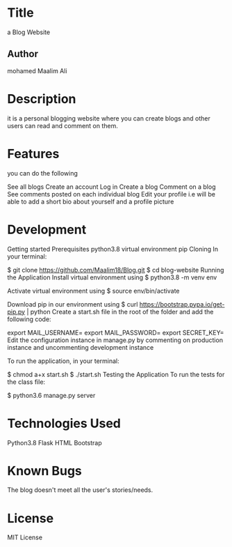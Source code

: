 # Title
a Blog Website
## Author
mohamed Maalim Ali

# Description
it is a personal blogging website where you can create blogs  and other users can read and comment on them. 

# Features
you can  do the following

See all blogs
Create an account
Log in
Create a blog
Comment on a blog
See comments posted on each individual blog
Edit your profile i.e will be able to add a short bio about yourself and a profile picture
# Development
Getting started
Prerequisites
python3.8
virtual environment
pip
Cloning
In your terminal:

  $ git clone https://github.com/Maalim18/Blog.git
  $ cd blog-website
Running the Application
Install virtual environment using $ python3.8 -m venv env

Activate virtual environment using $ source env/bin/activate

Download pip in our environment using $ curl https://bootstrap.pypa.io/get-pip.py | python
Create a start.sh file in the root of the folder and add the following code:

  export MAIL_USERNAME=<your-email-address>
  export MAIL_PASSWORD=<your-email-password>
  export SECRET_KEY=<your-secret-key>
Edit the configuration instance in manage.py by commenting on production instance and uncommenting development instance

To run the application, in your terminal:

  $ chmod a+x start.sh
  $ ./start.sh
Testing the Application
To run the tests for the class file:

  $ python3.6 manage.py server

# Technologies Used
Python3.8
Flask
HTML
Bootstrap


# Known Bugs
The blog doesn't meet all the user's stories/needs.




# License
MIT License












